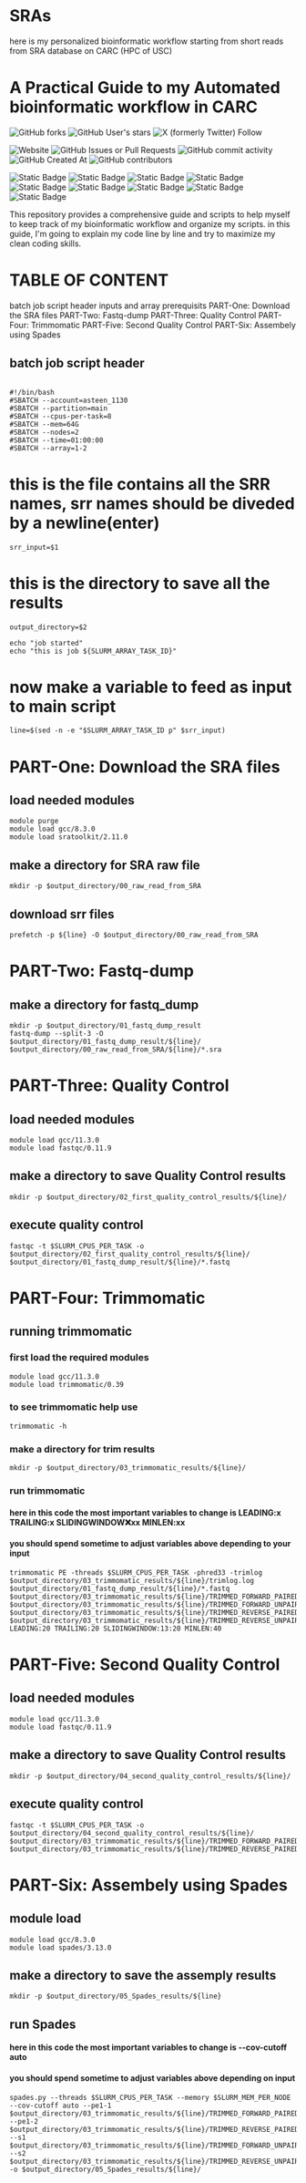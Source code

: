 # SRAs
here is my personalized bioinformatic workflow starting from short reads from SRA database on CARC (HPC of USC)

# A Practical Guide to my Automated bioinformatic workflow in CARC
![GitHub forks](https://img.shields.io/github/forks/KambizKalhor/my_personalized_bioinformatic_workflow)
![GitHub User's stars](https://img.shields.io/github/stars/KambizKalhor)
![X (formerly Twitter) Follow](https://img.shields.io/twitter/follow/KambizKalhor)

![Website](https://img.shields.io/website?url=https%3A%2F%2Fadsteen.github.io%2F&up_message=Steen%20Lab&up_color=ccd5ae&style=for-the-badge&logo=ocean)
![GitHub Issues or Pull Requests](https://img.shields.io/github/issues/KambizKalhor/my_personalized_bioinformatic_workflow?style=for-the-badge&color=e9edc9)
![GitHub commit activity](https://img.shields.io/github/commit-activity/t/KambizKalhor/my_personalized_bioinformatic_workflow?style=for-the-badge&color=fefae0)
![GitHub Created At](https://img.shields.io/github/created-at/KambizKalhor/my_personalized_bioinformatic_workflow?style=for-the-badge&color=faedcd)
![GitHub contributors](https://img.shields.io/github/contributors/KambizKalhor/my_personalized_bioinformatic_workflow?style=for-the-badge&color=d4a373)


![Static Badge](https://img.shields.io/badge/Bash-%23D989C3?style=for-the-badge&logo=linux&logoColor=black&labelColor=%23FFE4C4)
![Static Badge](https://img.shields.io/badge/Python-%234BBF9E?style=for-the-badge&logo=python&logoColor=black&labelColor=%23FFE4C4)
![Static Badge](https://img.shields.io/badge/R-%23D9C873?style=for-the-badge&logo=R&logoColor=black&labelColor=%23FFE4C4)
![Static Badge](https://img.shields.io/badge/Git-%23F29D7E?style=for-the-badge&logo=GIT&logoColor=black&labelColor=%23FFE4C4)
![Static Badge](https://img.shields.io/badge/docker-%23F27E7E?style=for-the-badge&logo=docker&logoColor=black&labelColor=%23FFE4C4)
![Static Badge](https://img.shields.io/badge/Obsidian-%23D93D93?style=for-the-badge&logo=Obsidian&logoColor=black&labelColor=%23FFE4C4)
![Static Badge](https://img.shields.io/badge/gitkraken-%2359C1D9?style=for-the-badge&logo=gitkraken&logoColor=black&labelColor=%23FFE4C4)
![Static Badge](https://img.shields.io/badge/LaTeX-%2333A67C?style=for-the-badge&logo=LaTeX&logoColor=black&labelColor=%23FFE4C4)
![Static Badge](https://img.shields.io/badge/mysql-%23F27A5E?style=for-the-badge&logo=mysql&logoColor=black&labelColor=%23FFE4C4)

This repository provides a comprehensive guide and scripts to help myself to keep track of my bioinformatic workflow and organize my scripts.
in this guide, I'm going to explain my code line by line and try to maximize my clean coding skills.

# TABLE OF CONTENT
batch job script header
inputs and array prerequisits
PART-One: Download the SRA files
PART-Two: Fastq-dump
PART-Three: Quality Control
PART-Four: Trimmomatic
PART-Five: Second Quality Control
PART-Six: Assembely using Spades


## batch job script header
```

#!/bin/bash
#SBATCH --account=asteen_1130
#SBATCH --partition=main
#SBATCH --cpus-per-task=8
#SBATCH --mem=64G
#SBATCH --nodes=2
#SBATCH --time=01:00:00
#SBATCH --array=1-2
```

# this is the file contains all the SRR names, srr names should be diveded by a newline(enter)

```
srr_input=$1
```

# this is the directory to save all the results

```
output_directory=$2
```


```
echo "job started"
echo "this is job ${SLURM_ARRAY_TASK_ID}"
```

# now make a variable to feed as input to main script

```
line=$(sed -n -e "$SLURM_ARRAY_TASK_ID p" $srr_input)
```

# PART-One: Download the SRA files
## load needed modules
```
module purge
module load gcc/8.3.0
module load sratoolkit/2.11.0

```

## make a directory for SRA raw file
```
mkdir -p $output_directory/00_raw_read_from_SRA
```

## download srr files
```
prefetch -p ${line} -O $output_directory/00_raw_read_from_SRA
```
# PART-Two: Fastq-dump
## make a directory for fastq_dump
```
mkdir -p $output_directory/01_fastq_dump_result
fastq-dump --split-3 -O $output_directory/01_fastq_dump_result/${line}/ $output_directory/00_raw_read_from_SRA/${line}/*.sra
```

# PART-Three: Quality Control
## load needed modules
```
module load gcc/11.3.0
module load fastqc/0.11.9
```


## make a directory to save Quality Control results
```
mkdir -p $output_directory/02_first_quality_control_results/${line}/
```


## execute quality control
```
fastqc -t $SLURM_CPUS_PER_TASK -o  $output_directory/02_first_quality_control_results/${line}/  $output_directory/01_fastq_dump_result/${line}/*.fastq
```

# PART-Four: Trimmomatic
## running trimmomatic
### first load the required modules
```
module load gcc/11.3.0
module load trimmomatic/0.39
```

### to see trimmomatic help use
```
trimmomatic -h
```

### make a directory for trim results
```
mkdir -p $output_directory/03_trimmomatic_results/${line}/
```


### run trimmomatic
#### here in this code the most important variables to change is LEADING:x TRAILING:x SLIDINGWINDOW:x:xx MINLEN:xx
#### you should spend sometime to adjust variables above depending to your input

```
trimmomatic PE -threads $SLURM_CPUS_PER_TASK -phred33 -trimlog $output_directory/03_trimmomatic_results/${line}/trimlog.log $output_directory/01_fastq_dump_result/${line}/*.fastq $output_directory/03_trimmomatic_results/${line}/TRIMMED_FORWARD_PAIRED_R1.fastq $output_directory/03_trimmomatic_results/${line}/TRIMMED_FORWARD_UNPAIRED_R1.fastq $output_directory/03_trimmomatic_results/${line}/TRIMMED_REVERSE_PAIRED_R2.fastq $output_directory/03_trimmomatic_results/${line}/TRIMMED_REVERSE_UNPAIRED_R2.fastq LEADING:20 TRAILING:20 SLIDINGWINDOW:13:20 MINLEN:40
```
# PART-Five: Second Quality Control
## load needed modules
```
module load gcc/11.3.0
module load fastqc/0.11.9
```


## make a directory to save Quality Control results
```
mkdir -p $output_directory/04_second_quality_control_results/${line}/
```
## execute quality control
```
fastqc -t $SLURM_CPUS_PER_TASK -o  $output_directory/04_second_quality_control_results/${line}/  $output_directory/03_trimmomatic_results/${line}/TRIMMED_FORWARD_PAIRED_R1.fastq $output_directory/03_trimmomatic_results/${line}/TRIMMED_REVERSE_PAIRED_R2.fastq
```

# PART-Six: Assembely using Spades
## module load
```
module load gcc/8.3.0
module load spades/3.13.0
```


## make a directory to save the assemply results
```
mkdir -p $output_directory/05_Spades_results/${line}
```

## run Spades
#### here in this code the most important variables to change is --cov-cutoff auto
#### you should spend sometime to adjust variables above depending on input
```
spades.py --threads $SLURM_CPUS_PER_TASK --memory $SLURM_MEM_PER_NODE --cov-cutoff auto --pe1-1 $output_directory/03_trimmomatic_results/${line}/TRIMMED_FORWARD_PAIRED_R1.fastq --pe1-2 $output_directory/03_trimmomatic_results/${line}/TRIMMED_REVERSE_PAIRED_R2.fastq --s1 $output_directory/03_trimmomatic_results/${line}/TRIMMED_FORWARD_UNPAIRED_R1.fastq --s2 $output_directory/03_trimmomatic_results/${line}/TRIMMED_REVERSE_UNPAIRED_R2.fastq -o $output_directory/05_Spades_results/${line}/
```






